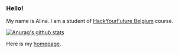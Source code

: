### Hello!

My name is Alina. I am a student of [HackYourFuture Belgium](https://www.hackyourfuture.net) course.


[![Anurag's github stats](https://github-readme-stats.vercel.app/api?username=alinamarasca)](https://github.com/anuraghazra/github-readme-stats)

<!-- - 🔭 I’m currently working on ...
- 🌱 I’m currently learning ...
- 👯 I’m looking to collaborate on ...
- 🤔 I’m looking for help with ...
- 💬 Ask me about ...
- 📫 How to reach me: ...
- 😄 Pronouns: ...
- ⚡ Fun fact: ...
  -->
Here is my  [homepage](https://alinamarasca.github.io/).
